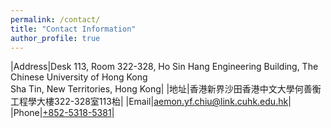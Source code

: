 ```yaml
---
permalink: /contact/
title: "Contact Information"
author_profile: true
---
```

|Address|Desk 113, Room 322-328, Ho Sin Hang Engineering Building, The Chinese University of Hong Kong<br>Sha Tin, New Territories, Hong Kong|
|地址|香港新界沙田香港中文大學何善衡工程學大樓322-328室113枱|
|Email|[aemon.yf.chiu@link.cuhk.edu.hk](mailto:aemon.yf.chiu@link.cuhk.edu.hk)|
|Phone|[+852-5318-5381](tel:+85253185381)|
